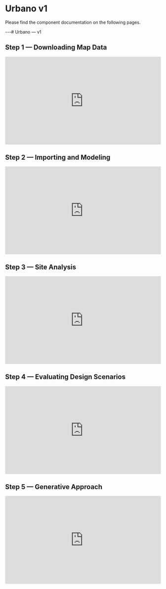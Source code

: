 # Urbano v1

Please find the component documentation on the following pages.

---# Urbano — v1

<style>
.video-embed{position:relative; padding-top:56.25%; height:0; margin:0 0 1.25rem 0;}
.video-embed iframe{position:absolute; top:0; left:0; width:100%; height:100%; border:0;}
</style>

## Step 1 — Downloading Map Data
<div class="video-embed">
  <iframe
    src="https://www.youtube.com/embed/mwNlGaMVBns"
    title="Step 1 — Downloading Map Data"
    allow="accelerometer; autoplay; clipboard-write; encrypted-media; gyroscope; picture-in-picture; web-share"
    referrerpolicy="strict-origin-when-cross-origin"
    allowfullscreen
    loading="lazy">
  </iframe>
</div>

## Step 2 — Importing and Modeling
<div class="video-embed">
  <iframe
    src="https://www.youtube.com/embed/NA1vpiR7vFI"
    title="Step 2 — Importing and Modeling"
    allow="accelerometer; autoplay; clipboard-write; encrypted-media; gyroscope; picture-in-picture; web-share"
    referrerpolicy="strict-origin-when-cross-origin"
    allowfullscreen
    loading="lazy">
  </iframe>
</div>

## Step 3 — Site Analysis
<div class="video-embed">
  <iframe
    src="https://www.youtube.com/embed/KMT0TOODwdY"
    title="Step 3 — Site Analysis"
    allow="accelerometer; autoplay; clipboard-write; encrypted-media; gyroscope; picture-in-picture; web-share"
    referrerpolicy="strict-origin-when-cross-origin"
    allowfullscreen
    loading="lazy">
  </iframe>
</div>

## Step 4 — Evaluating Design Scenarios
<div class="video-embed">
  <iframe
    src="https://www.youtube.com/embed/n1u3WJTBb30"
    title="Step 4 — Evaluating Design Scenarios"
    allow="accelerometer; autoplay; clipboard-write; encrypted-media; gyroscope; picture-in-picture; web-share"
    referrerpolicy="strict-origin-when-cross-origin"
    allowfullscreen
    loading="lazy">
  </iframe>
</div>

## Step 5 — Generative Approach
<div class="video-embed">
  <iframe
    src="https://www.youtube.com/embed/rlrk0SwV4Do"
    title="Step 5 — Generative Approach"
    allow="accelerometer; autoplay; clipboard-write; encrypted-media; gyroscope; picture-in-picture; web-share"
    referrerpolicy="strict-origin-when-cross-origin"
    allowfullscreen
    loading="lazy">
  </iframe>
</div>
